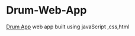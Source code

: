 # Drum-Web-App
<a href="https://nas1812.github.io/Drum-Web-App/">Drum App</a>
</n>
web app built using javaScript ,css,html
